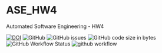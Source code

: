 # ASE_HW4
Automated Software Engineering - HW4

[![DOI](https://zenodo.org/badge/596268879.svg)](https://zenodo.org/badge/latestdoi/596268879)
![GitHub](https://img.shields.io/github/license/het-patel99/ASE_HW3)
![GitHub issues](https://img.shields.io/github/issues/het-patel99/ASE_HW3)
![GitHub code size in bytes](https://img.shields.io/github/languages/code-size/het-patel99/ASE_HW3)
![GitHub Workflow Status](https://img.shields.io/github/actions/workflow/status/katmit/ASE_HW2/unit_test.yml)
![github workflow](https://github.com/katmit/ASE_HW2/actions/workflows/unit_test.yml/badge.svg)